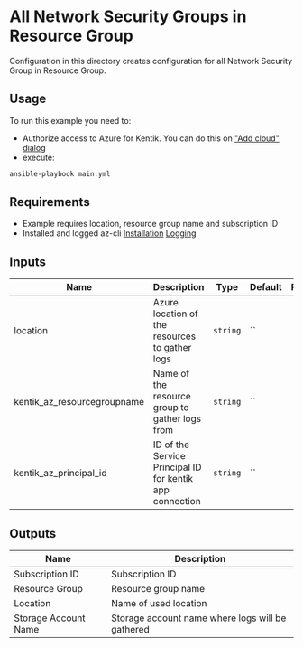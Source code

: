 # All Network Security Groups in Resource Group

Configuration in this directory creates configuration for all Network Security Group in Resource Group.

## Usage

To run this example you need to:
* Authorize access to Azure for Kentik. You can do this on ["Add cloud" dialog](https://portal.kentik.com/v4/settings/clouds)
* execute:
```bash
ansible-playbook main.yml
```

## Requirements

* Example requires location, resource group name and subscription ID
* Installed and logged az-cli [Installation](https://docs.microsoft.com/en-us/cli/azure/install-azure-cli) [Logging](https://docs.microsoft.com/en-us/cli/azure/authenticate-azure-cli)

## Inputs

| Name | Description | Type | Default | Required |
|------|-------------|------|---------|:--------:|
| location | Azure location of the resources to gather logs | `string` | `` | yes |
| kentik\_az\_resourcegroupname | Name of the resource group to gather logs from | `string` | `` | yes |
| kentik\_az\_principal\_id | ID of the Service Principal ID for kentik app connection | `string` | `` | yes |

## Outputs

| Name | Description |
|------|-------------|
| Subscription ID | Subscription ID |
| Resource Group | Resource group name |
| Location | Name of used location |
| Storage Account Name | Storage account name where logs will be gathered |

